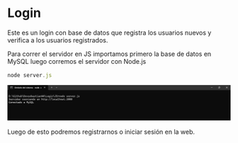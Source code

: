 # Login

Este es un login con base de datos que registra los usuarios nuevos y verifica a los usuarios registrados. 

Para correr el servidor en JS importamos primero la base de datos en MySQL luego corremos el servidor con Node.js


```javascript
node server.js
```

![CMD](Img/CMD.png)

Luego de esto podremos registrarnos o iniciar sesión en la web.